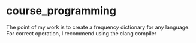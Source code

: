 # course_programming
The point of my work is to create a frequency dictionary for any language.
For correct operation, I recommend using the clang compiler